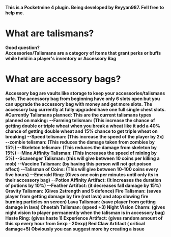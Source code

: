 <b>This is a Pocketmine 4 plugin. Being developed by Reyyan987. Fell free to help me.
# What are talismans?
Good question? <br> <b> Accessories/Talismans are a category of items that grant perks or buffs while held in a player's inventory or Accessory Bag</b>
# What are accessory bags?
<b> Accessory bag are vaults like storage to keep your accessories/talismans safe. The accessory bag from beginning have only 6 slots open but you can upgrade the accessory bag with money and get more slots. The accessory bag currently at fully upgraded have one full single chest slots. </b>
#Currently Talismans planned:
<b> This are the current talismans types planned on making:
--Farming telisman: (This increase the chance of getting double or triple wheat when you break a wheat like it add a 40% chance of getting double wheat and 15% chance to get triple wheat on breaking)
--Speed telisman: (This increase the speed of the player by 2x)
--zombie telisman: (This reduces the damage taken from zombies by 15%)
--Skeleton telisman: (This reduces the damage from skeleton by 15%)
--Mine Affinity Talisman: (This increases the speed of mining by 5%)
--Scavenger Talisman: (this will give between 10 coins per killing a mob)
--Vaccine Talisman: (by having this person will not get poison affect)
--Talisman of Coins: (This will give between 10-100 coins every five hours)
--Emerald Ring: (Gives one coin per minutes until only its in their accessory bag)
--Potion Affinity Artifact: (It increases the duration of potions by 10%)
--Feather Artifact: (it decreases fall damage by 15%)
Gravity Talisman: (Gives 2strength and 5 defence) 
Fire Talisman: (saves player from getting damage by fire (not lava) and atop slowing fire burning particles on screen)
Lava Talisman: (save player from getting damage in lava)
Cheetah Talisman: (speed +3)
Night Vision Charm: (gives night vision to player permanently when the talisman is in accessory bag)
Haste Ring: (gives haste 1)
Experience Artifact: (gives random amount of this xp every hour from 5exp - 20exp)
Red Claw Artifact ( critical damage+5) </b>
Obviously you can suggest more by creating a issue
